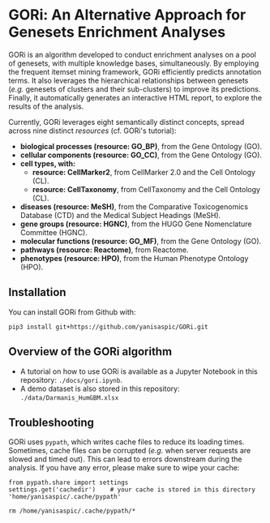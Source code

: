 # GORi: An Alternative Approach for Genesets Enrichment Analyses

GORi is an algorithm developed to conduct enrichment analyses on a pool of genesets, with multiple knowledge bases, simultaneously. By employing the frequent itemset mining framework, GORi efficiently predicts annotation terms.
It also leverages the hierarchical relationships between genesets (*e.g.* genesets of clusters and their sub-clusters)
to improve its predictions. Finally, it automatically generates an interactive HTML report, to explore the results of the analysis.

Currently, GORi leverages eight semantically distinct concepts, spread across nine distinct *resources* (cf. GORi's tutorial):

- **biological processes (resource: GO_BP)**, from the Gene Ontology (GO).
- **cellular components (resource: GO_CC)**, from the Gene Ontology (GO).
- **cell types, with:**
    - **resource: CellMarker2**, from CellMarker 2.0 and the Cell Ontology (CL).
    - **resource: CellTaxonomy**, from CellTaxonomy and the Cell Ontology (CL).
- **diseases (resource: MeSH)**, from the Comparative Toxicogenomics Database (CTD) and the Medical Subject Headings (MeSH).
- **gene groups (resource: HGNC)**, from the HUGO Gene Nomenclature Committee (HGNC).
- **molecular functions (resource: GO_MF)**, from the Gene Ontology (GO).
- **pathways (resource: Reactome)**, from Reactome.
- **phenotypes (resource: HPO)**, from the Human Phenotype Ontology (HPO).

## Installation

You can install GORi from Github with:

```{shell}
pip3 install git+https://github.com/yanisaspic/GORi.git
```

## Overview of the GORi algorithm

- A tutorial on how to use GORi is available as a Jupyter Notebook in this repository: `./docs/gori.ipynb`.
- A demo dataset is also stored in this repository: `./data/Darmanis_HumGBM.xlsx`  

## Troubleshooting

GORi uses `pypath`, which writes cache files to reduce its loading times. Sometimes, cache files can be corrupted (*e.g.* when server requests are slowed and timed out). This can lead to errors downstream during the analysis. If you have any error, please make sure to wipe your cache:

```{python3}
from pypath.share import settings
settings.get('cachedir')    # your cache is stored in this directory
'home/yanisaspic/.cache/pypath'
```

```{shell}
rm /home/yanisaspic/.cache/pypath/*
```